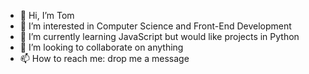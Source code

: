 - 👋 Hi, I’m Tom
- 👀 I’m interested in Computer Science and Front-End Development
- 🌱 I’m currently learning JavaScript but would like projects in Python
- 💞️ I’m looking to collaborate on anything
- 📫 How to reach me: drop me a message

<!---
techtom/techtom is a ✨ special ✨ repository because its `README.md` (this file) appears on your GitHub profile.
You can click the Preview link to take a look at your changes.
--->
